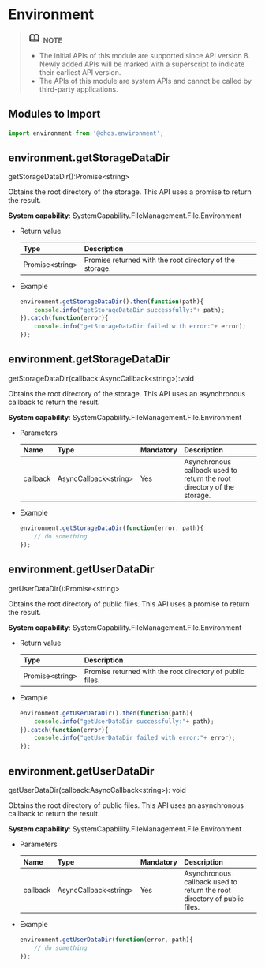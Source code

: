 # Environment

> ![icon-note.gif](public_sys-resources/icon-note.gif) **NOTE**
>
> - The initial APIs of this module are supported since API version 8. Newly added APIs will be marked with a superscript to indicate their earliest API version.
> - The APIs of this module are system APIs and cannot be called by third-party applications.

## Modules to Import

```js
import environment from '@ohos.environment';
```

## environment.getStorageDataDir

getStorageDataDir():Promise&lt;string&gt;

Obtains the root directory of the storage. This API uses a promise to return the result.

**System capability**: SystemCapability.FileManagement.File.Environment

- Return value

  | Type                 | Description            |
  | --------------------- | ---------------- |
  | Promise&lt;string&gt; | Promise returned with the root directory of the storage.|

- Example

  ```js
  environment.getStorageDataDir().then(function(path){
      console.info("getStorageDataDir successfully:"+ path);
  }).catch(function(error){
      console.info("getStorageDataDir failed with error:"+ error);
  });
  ```

## environment.getStorageDataDir

getStorageDataDir(callback:AsyncCallback&lt;string&gt;):void

Obtains the root directory of the storage. This API uses an asynchronous callback to return the result.

**System capability**: SystemCapability.FileManagement.File.Environment

- Parameters

  | Name  | Type                       | Mandatory| Description                            |
  | -------- | --------------------------- | ---- | -------------------------------- |
  | callback | AsyncCallback&lt;string&gt; | Yes  | Asynchronous callback used to return the root directory of the storage.|

- Example

  ```js
  environment.getStorageDataDir(function(error, path){
      // do something
  });
  ```

## environment.getUserDataDir

getUserDataDir():Promise&lt;string&gt;

Obtains the root directory of public files. This API uses a promise to return the result.

**System capability**: SystemCapability.FileManagement.File.Environment

- Return value

  | Type                 | Description              |
  | --------------------- | ------------------ |
  | Promise&lt;string&gt; | Promise returned with the root directory of public files.|

- Example

  ```js
  environment.getUserDataDir().then(function(path){
      console.info("getUserDataDir successfully:"+ path);
  }).catch(function(error){
      console.info("getUserDataDir failed with error:"+ error);
  });
  ```

## environment.getUserDataDir

getUserDataDir(callback:AsyncCallback&lt;string&gt;): void

Obtains the root directory of public files. This API uses an asynchronous callback to return the result.

**System capability**: SystemCapability.FileManagement.File.Environment

- Parameters

  | Name  | Type                       | Mandatory| Description                            |
  | -------- | --------------------------- | ---- | -------------------------------- |
  | callback | AsyncCallback&lt;string&gt; | Yes  | Asynchronous callback used to return the root directory of public files.|
  
- Example

  ```js
  environment.getUserDataDir(function(error, path){
      // do something
  });
  ```
